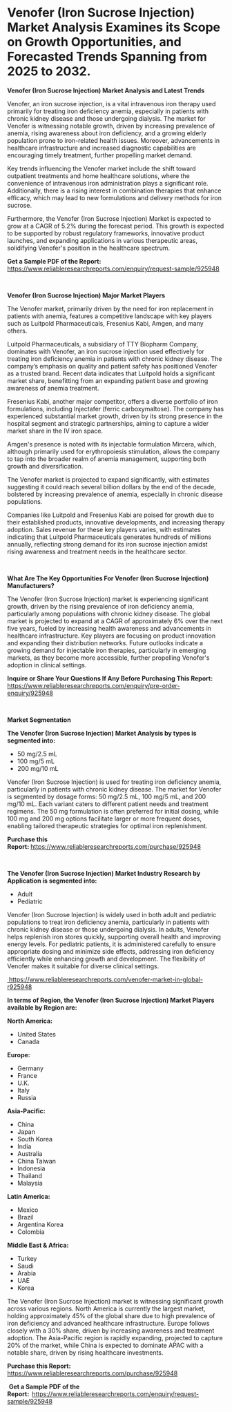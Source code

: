 <p><h1>Venofer (Iron Sucrose Injection) Market Analysis Examines its Scope on Growth Opportunities, and Forecasted Trends Spanning from 2025 to 2032.</h1></p><p><strong>Venofer (Iron Sucrose Injection) Market Analysis and Latest Trends</strong></p>
<p><p>Venofer, an iron sucrose injection, is a vital intravenous iron therapy used primarily for treating iron deficiency anemia, especially in patients with chronic kidney disease and those undergoing dialysis. The market for Venofer is witnessing notable growth, driven by increasing prevalence of anemia, rising awareness about iron deficiency, and a growing elderly population prone to iron-related health issues. Moreover, advancements in healthcare infrastructure and increased diagnostic capabilities are encouraging timely treatment, further propelling market demand.</p><p>Key trends influencing the Venofer market include the shift toward outpatient treatments and home healthcare solutions, where the convenience of intravenous iron administration plays a significant role. Additionally, there is a rising interest in combination therapies that enhance efficacy, which may lead to new formulations and delivery methods for iron sucrose.</p><p>Furthermore, the Venofer (Iron Sucrose Injection) Market is expected to grow at a CAGR of 5.2% during the forecast period. This growth is expected to be supported by robust regulatory frameworks, innovative product launches, and expanding applications in various therapeutic areas, solidifying Venofer's position in the healthcare spectrum.</p></p>
<p><strong>Get a Sample PDF of the Report:&nbsp;</strong> <a href="https://www.reliableresearchreports.com/enquiry/request-sample/925948?utm_campaign=32&utm_medium=2&utm_source=Github&utm_content=ia&utm_term=19042025&utm_id=venofer-iron-sucrose-injection">https://www.reliableresearchreports.com/enquiry/request-sample/925948</a></p>
<p>&nbsp;</p>
<p><strong>Venofer (Iron Sucrose Injection) Major Market Players</strong></p>
<p><p>The Venofer market, primarily driven by the need for iron replacement in patients with anemia, features a competitive landscape with key players such as Luitpold Pharmaceuticals, Fresenius Kabi, Amgen, and many others. </p><p>Luitpold Pharmaceuticals, a subsidiary of TTY Biopharm Company, dominates with Venofer, an iron sucrose injection used effectively for treating iron deficiency anemia in patients with chronic kidney disease. The company’s emphasis on quality and patient safety has positioned Venofer as a trusted brand. Recent data indicates that Luitpold holds a significant market share, benefitting from an expanding patient base and growing awareness of anemia treatment.</p><p>Fresenius Kabi, another major competitor, offers a diverse portfolio of iron formulations, including Injectafer (ferric carboxymaltose). The company has experienced substantial market growth, driven by its strong presence in the hospital segment and strategic partnerships, aiming to capture a wider market share in the IV iron space.</p><p>Amgen's presence is noted with its injectable formulation Mircera, which, although primarily used for erythropoiesis stimulation, allows the company to tap into the broader realm of anemia management, supporting both growth and diversification.</p><p>The Venofer market is projected to expand significantly, with estimates suggesting it could reach several billion dollars by the end of the decade, bolstered by increasing prevalence of anemia, especially in chronic disease populations. </p><p>Companies like Luitpold and Fresenius Kabi are poised for growth due to their established products, innovative developments, and increasing therapy adoption. Sales revenue for these key players varies, with estimates indicating that Luitpold Pharmaceuticals generates hundreds of millions annually, reflecting strong demand for its iron sucrose injection amidst rising awareness and treatment needs in the healthcare sector.</p></p>
<p>&nbsp;</p>
<p><strong>What Are The Key Opportunities For Venofer (Iron Sucrose Injection) Manufacturers?</strong></p>
<p><p>The Venofer (Iron Sucrose Injection) market is experiencing significant growth, driven by the rising prevalence of iron deficiency anemia, particularly among populations with chronic kidney disease. The global market is projected to expand at a CAGR of approximately 6% over the next five years, fueled by increasing health awareness and advancements in healthcare infrastructure. Key players are focusing on product innovation and expanding their distribution networks. Future outlooks indicate a growing demand for injectable iron therapies, particularly in emerging markets, as they become more accessible, further propelling Venofer's adoption in clinical settings.</p></p>
<p><strong>Inquire or Share Your Questions If Any Before Purchasing This Report:</strong> <a href="https://www.reliableresearchreports.com/enquiry/pre-order-enquiry/925948?utm_campaign=32&utm_medium=2&utm_source=Github&utm_content=ia&utm_term=19042025&utm_id=venofer-iron-sucrose-injection">https://www.reliableresearchreports.com/enquiry/pre-order-enquiry/925948</a></p>
<p>&nbsp;</p>
<p><strong>Market Segmentation</strong></p>
<p><strong>The Venofer (Iron Sucrose Injection) Market Analysis by types is segmented into:</strong></p>
<p><ul><li>50 mg/2.5 mL</li><li>100 mg/5 mL</li><li>200 mg/10 mL</li></ul></p>
<p><p>Venofer (Iron Sucrose Injection) is used for treating iron deficiency anemia, particularly in patients with chronic kidney disease. The market for Venofer is segmented by dosage forms: 50 mg/2.5 mL, 100 mg/5 mL, and 200 mg/10 mL. Each variant caters to different patient needs and treatment regimens. The 50 mg formulation is often preferred for initial dosing, while 100 mg and 200 mg options facilitate larger or more frequent doses, enabling tailored therapeutic strategies for optimal iron replenishment.</p></p>
<p><strong>Purchase this Report:&nbsp;</strong><a href="https://www.reliableresearchreports.com/purchase/925948?utm_campaign=32&utm_medium=2&utm_source=Github&utm_content=ia&utm_term=19042025&utm_id=venofer-iron-sucrose-injection">https://www.reliableresearchreports.com/purchase/925948</a></p>
<p>&nbsp;</p>
<p><strong>The Venofer (Iron Sucrose Injection) Market Industry Research by Application is segmented into:</strong></p>
<p><ul><li>Adult</li><li>Pediatric</li></ul></p>
<p><p>Venofer (Iron Sucrose Injection) is widely used in both adult and pediatric populations to treat iron deficiency anemia, particularly in patients with chronic kidney disease or those undergoing dialysis. In adults, Venofer helps replenish iron stores quickly, supporting overall health and improving energy levels. For pediatric patients, it is administered carefully to ensure appropriate dosing and minimize side effects, addressing iron deficiency efficiently while enhancing growth and development. The flexibility of Venofer makes it suitable for diverse clinical settings.</p></p>
<p><a href="https://www.reliableresearchreports.com/venofer-market-in-global-r925948?utm_campaign=32&utm_medium=2&utm_source=Github&utm_content=ia&utm_term=19042025&utm_id=venofer-iron-sucrose-injection">&nbsp;https://www.reliableresearchreports.com/venofer-market-in-global-r925948</a></p>
<p><strong>In terms of Region, the Venofer (Iron Sucrose Injection) Market Players available by Region are:</strong></p>
<p>
    <p> <strong> North America: </strong>
        <ul>
            <li>United States</li>
            <li>Canada</li>
        </ul>
        </p> 
    <p> <strong> Europe: </strong>
        <ul>
            <li>Germany</li>
            <li>France</li>
            <li>U.K.</li>
            <li>Italy</li>
            <li>Russia</li>
        </ul>
        </p> 
    <p> <strong> Asia-Pacific: </strong>
        <ul>
            <li>China</li>
            <li>Japan</li>
            <li>South Korea</li>
            <li>India</li>
            <li>Australia</li>
            <li>China Taiwan</li>
            <li>Indonesia</li>
            <li>Thailand</li>
            <li>Malaysia</li>
        </ul>
        </p> 
    <p> <strong> Latin America: </strong>
        <ul>
            <li>Mexico</li>
            <li>Brazil</li>
            <li>Argentina Korea</li>
            <li>Colombia</li>
        </ul>
        </p> 
    <p> <strong> Middle East & Africa: </strong>
        <ul>
            <li>Turkey</li>
            <li>Saudi</li>
            <li>Arabia</li>
            <li>UAE</li>
            <li>Korea</li>
        </ul>
    </p>
    </p>
<p><p>The Venofer (Iron Sucrose Injection) market is witnessing significant growth across various regions. North America is currently the largest market, holding approximately 45% of the global share due to high prevalence of iron deficiency and advanced healthcare infrastructure. Europe follows closely with a 30% share, driven by increasing awareness and treatment adoption. The Asia-Pacific region is rapidly expanding, projected to capture 20% of the market, while China is expected to dominate APAC with a notable share, driven by rising healthcare investments.</p></p>
<p><strong>Purchase this Report: </strong><a href="https://www.reliableresearchreports.com/purchase/925948?utm_campaign=32&utm_medium=2&utm_source=Github&utm_content=ia&utm_term=19042025&utm_id=venofer-iron-sucrose-injection">https://www.reliableresearchreports.com/purchase/925948</a></p>
<p>&nbsp;<strong>Get a Sample PDF of the Report:&nbsp;&nbsp;</strong><a href="https://www.reliableresearchreports.com/enquiry/request-sample/925948?utm_campaign=32&utm_medium=2&utm_source=Github&utm_content=ia&utm_term=19042025&utm_id=venofer-iron-sucrose-injection">https://www.reliableresearchreports.com/enquiry/request-sample/925948</a></p>
<p><strong></strong></p>
<p><p></p><p></p><p></p></p>